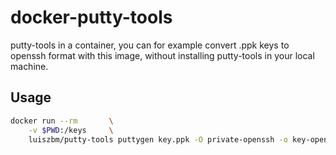 # docker-putty-tools
putty-tools in a container, you can for example convert .ppk keys to openssh format with this image, without installing putty-tools in your local machine.

## Usage
```sh
docker run --rm       \
    -v $PWD:/keys     \
    luiszbm/putty-tools puttygen key.ppk -O private-openssh -o key-openssh
```
